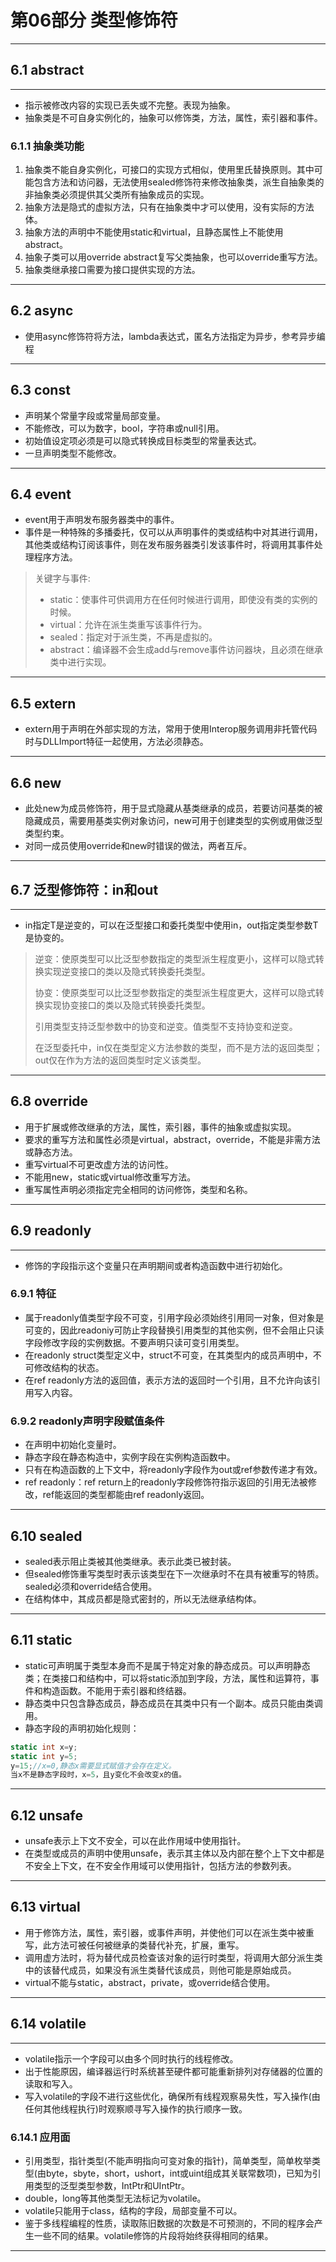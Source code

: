 # 第06部分 类型修饰符

---

## 6.1 abstract

---

- 指示被修改内容的实现已丢失或不完整。表现为抽象。
- 抽象类是不可自身实例化的，抽象可以修饰类，方法，属性，索引器和事件。

### 6.1.1 抽象类功能

1. 抽象类不能自身实例化，可接口的实现方式相似，使用里氏替换原则。其中可能包含方法和访问器，无法使用sealed修饰符来修改抽象类，派生自抽象类的非抽象类必须提供其父类所有抽象成员的实现。
2. 抽象方法是隐式的虚拟方法，只有在抽象类中才可以使用，没有实际的方法体。
3. 抽象方法的声明中不能使用static和virtual，且静态属性上不能使用abstract。
4. 抽象子类可以用override abstract复写父类抽象，也可以override重写方法。
5. 抽象类继承接口需要为接口提供实现的方法。

---

## 6.2 async

- 使用async修饰符将方法，lambda表达式，匿名方法指定为异步，参考异步编程

---

## 6.3 const

- 声明某个常量字段或常量局部变量。
- 不能修改，可以为数字，bool，字符串或null引用。
- 初始值设定项必须是可以隐式转换成目标类型的常量表达式。
- 一旦声明类型不能修改。

---

## 6.4 event

- event用于声明发布服务器类中的事件。
- 事件是一种特殊的多播委托，仅可以从声明事件的类或结构中对其进行调用，其他类或结构订阅该事件，则在发布服务器类引发该事件时，将调用其事件处理程序方法。

> 关键字与事件:
>
>- static：使事件可供调用方在任何时候进行调用，即使没有类的实例的时候。
>- virtual：允许在派生类重写该事件行为。
>- sealed：指定对于派生类，不再是虚拟的。
>- abstract：编译器不会生成add与remove事件访问器块，且必须在继承类中进行实现。

---

## 6.5 extern

- extern用于声明在外部实现的方法，常用于使用Interop服务调用非托管代码时与DLLImport特征一起使用，方法必须静态。

---

## 6.6 new

- 此处new为成员修饰符，用于显式隐藏从基类继承的成员，若要访问基类的被隐藏成员，需要用基类实例对象访问，new可用于创建类型的实例或用做泛型类型约束。
- 对同一成员使用override和new时错误的做法，两者互斥。

---

## 6.7 泛型修饰符：in和out

---

- in指定T是逆变的，可以在泛型接口和委托类型中使用in，out指定类型参数T是协变的。

> 逆变：使原类型可以比泛型参数指定的类型派生程度更小，这样可以隐式转换实现逆变接口的类以及隐式转换委托类型。
>
> 协变：使原类型可以比泛型参数指定的类型派生程度更大，这样可以隐式转换实现协变接口的类以及隐式转换委托类型。
>
>引用类型支持泛型参数中的协变和逆变。值类型不支持协变和逆变。
>
>在泛型委托中，in仅在类型定义方法参数的类型，而不是方法的返回类型；out仅在作为方法的返回类型时定义该类型。

---

## 6.8 override

- 用于扩展或修改继承的方法，属性，索引器，事件的抽象或虚拟实现。
- 要求的重写方法和属性必须是virtual，abstract，override，不能是非需方法或静态方法。
- 重写virtual不可更改虚方法的访问性。
- 不能用new，static或virtual修改重写方法。
- 重写属性声明必须指定完全相同的访问修饰，类型和名称。

---

## 6.9 readonly

---

- 修饰的字段指示这个变量只在声明期间或者构造函数中进行初始化。

### 6.9.1 特征

- 属于readonly值类型字段不可变，引用字段必须始终引用同一对象，但对象是可变的，因此readoniy可防止字段替换引用类型的其他实例，但不会阻止只读字段修改字段的实例数据。不要声明只读可变引用类型。
- 在readonly struct类型定义中，struct不可变，在其类型内的成员声明中，不可修改结构的状态。
- 在ref readonly方法的返回值，表示方法的返回时一个引用，且不允许向该引用写入内容。

### 6.9.2 readonly声明字段赋值条件

- 在声明中初始化变量时。
- 静态字段在静态构造中，实例字段在实例构造函数中。
- 只有在构造函数的上下文中，将readonly字段作为out或ref参数传递才有效。
- ref readonly：ref return上的readonly字段修饰符指示返回的引用无法被修改，ref能返回的类型都能由ref readonly返回。

---

## 6.10 sealed

- sealed表示阻止类被其他类继承。表示此类已被封装。
- 但sealed修饰重写类型时表示该类型在下一次继承时不在具有被重写的特质。sealed必须和override结合使用。
- 在结构体中，其成员都是隐式密封的，所以无法继承结构体。

---

## 6.11 static

- static可声明属于类型本身而不是属于特定对象的静态成员。可以声明静态类；在类接口和结构中，可以将static添加到字段，方法，属性和运算符，事件和构造函数。不能用于索引器和终结器。
- 静态类中只包含静态成员，静态成员在其类中只有一个副本。成员只能由类调用。
- 静态字段的声明初始化规则：

```csharp
static int x=y;
static int y=5;
y=15;//x=0,静态x需要显式赋值才会存在定义。
当x不是静态字段时，x=5，且y变化不会改变x的值。
```

---

## 6.12 unsafe

- unsafe表示上下文不安全，可以在此作用域中使用指针。
- 在类型或成员的声明中使用unsafe，表示其主体以及内部在整个上下文中都是不安全上下文，在不安全作用域可以使用指针，包括方法的参数列表。

---

## 6.13 virtual

- 用于修饰方法，属性，索引器，或事件声明，并使他们可以在派生类中被重写，此方法可被任何被继承的类替代补充，扩展，重写。
- 调用虚方法时，将为替代成员检查该对象的运行时类型，将调用大部分派生类中的该替代成员，如果没有派生类替代该成员，则他可能是原始成员。
- virtual不能与static，abstract，private，或override结合使用。

---

## 6.14 volatile

---

- volatile指示一个字段可以由多个同时执行的线程修改。
- 出于性能原因，编译器运行时系统甚至硬件都可能重新排列对存储器的位置的读取和写入。
- 写入volatile的字段不进行这些优化，确保所有线程观察易失性，写入操作(由任何其他线程执行)时观察顺寻写入操作的执行顺序一致。

### 6.14.1 应用面

- 引用类型，指针类型(不能声明指向可变对象的指针)，简单类型，简单枚举类型(由byte，sbyte，short，ushort，int或uint组成其关联常数项)，已知为引用类型的泛型类型参数，IntPtr和UIntPtr。
- double，long等其他类型无法标记为volatile。
- volatile只能用于class，结构的字段，局部变量不可以。
- 鉴于多线程编程的性质，读取陈旧数据的次数是不可预测的，不同的程序会产生一些不同的结果。volatile修饰的片段将始终获得相同的结果。

---
